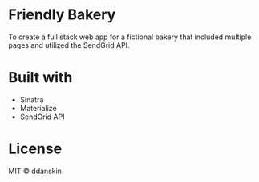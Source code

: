 # Friendly Bakery
To create a full stack web app for a fictional bakery that included multiple pages and utilized the SendGrid API.

# Built with
* Sinatra
* Materialize
* SendGrid API

# License
MIT &copy; ddanskin
